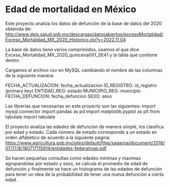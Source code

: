# Edad de mortalidad en México
Este proyecto analiza los datos de defunción de la base de datos del 2020 obtenida de:
http://www.dgis.salud.gob.mx/descargas/datosabiertos/excesoMortalidad/Exceso_Mortalidad_MX_2020_Historico.zip?v=2022.11.04

La base de datos tiene varios comprimidos, usamos el que dice Exceso_Mortalidad_MX_2020_quincena001_SE41 y la tabla que contiene dentro

Cargamos el archivo csv en MySQL cambiando el nombre de las columnas de la siguiente manera:

FECHA_ACTUALIZACION: fecha_actualizacion
ID_REGISTRO: id_registro (primary key)
ENTIDAD_REG: estado
MUNICIPIO_REG: municipio
FECHA_DEFUNCION: fecha_defuncion
SEXO: sexo

Las librerias que necesarias en este proyecto son las siguientes:
import mysql.connector
import pandas as pd
import matplotlib.pyplot as plt
from tabulate import tabulate

El proyecto analiza las edades de defunción de manera simple, los clasifica por edad y estado. 
Cada número de estado corresponde a un estado en orden alfabético de acuerdo a la siguiente página:
https://www.agricultura.gob.mx/sites/default/files/sagarpa/document/2018/07/17/8/180717115914/entidades-federativas.pdf

Se hacen pequeñas consultas como edades mínimas y maximas agrupandolas por estado y sexo, se calcula el promedio de edad de defunción y
finalmente se hace un histograma de las edades de defunción para tener un idea de la probabilidad de tener una nueva defunción a cierta edad.
